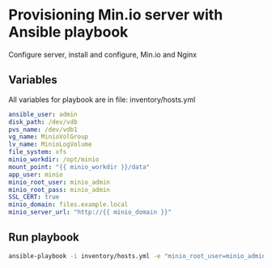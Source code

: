 # Provisioning Min.io server with Ansible playbook

Configure server, install and configure, Min.io and Nginx

## Variables

All variables for playbook are in file: inventory/hosts.yml

```yaml
ansible_user: admin
disk_path: /dev/vdb
pvs_name: /dev/vdb1
vg_name: MinioVolGroup
lv_name: MinioLogVolume
file_system: xfs
minio_workdir: /opt/minio
mount_point: "{{ minio_workdir }}/data"
app_user: minio
minio_root_user: minio_admin
minio_root_pass: minio_admin
SSL_CERT: true
minio_domain: files.example.local
minio_server_url: "http://{{ minio_domain }}"
```


## Run playbook

```sh
ansible-playbook -i inventory/hosts.yml -e "minio_root_user=minio_admin" -e "minio_root_pass=minio_admin" setup.yml
```